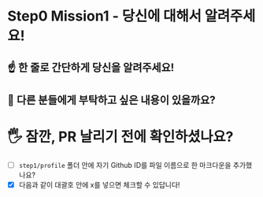 # Step0 Mission1 - 당신에 대해서 알려주세요!

## ☝️ 한 줄로 간단하게 당신을 알려주세요!

## 🤔 다른 분들에게 부탁하고 싶은 내용이 있을까요?

# 🖐 잠깐, PR 날리기 전에 확인하셨나요?

- [ ] `step1/profile` 폴더 안에 자기 Github ID를 파일 이름으로 한 마크다운을 추가했나요?
- [x] 다음과 같이 대괄호 안에 x를 넣으면 체크할 수 있답니다!
